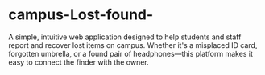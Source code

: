 # campus-Lost-found-
A simple, intuitive web application designed to help students and staff report and recover lost items on campus. Whether it's a misplaced ID card, forgotten umbrella, or a found pair of headphones—this platform makes it easy to connect the finder with the owner.
